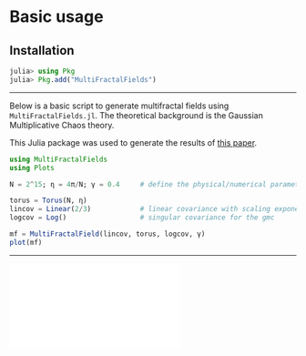 # Basic usage

## Installation

```julia
julia> using Pkg
julia> Pkg.add("MultiFractalFields")
```

---

Below is a basic script to generate multifractal fields using `MultiFractalFields.jl`. The theoretical background is the Gaussian Multiplicative Chaos theory.

This Julia package was used to generate the results of [this paper](https://arxiv.org/pdf/2305.09839.pdf).

```julia
using MultiFractalFields
using Plots

N = 2^15; η = 4π/N; γ = 0.4     # define the physical/numerical parameters

torus = Torus(N, η)
lincov = Linear(2/3)            # linear covariance with scaling exponent 2/3 
logcov = Log()                  # singular covariance for the gmc

mf = MultiFractalField(lincov, torus, logcov, γ)
plot(mf)
```
---
![Fields](./assets/fig1c.pdf)

